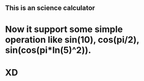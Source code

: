 ## This is an science calculator
# Now it support some simple operation like sin(10), cos(pi/2), sin(cos(pi*ln(5)^2)).
# XD
